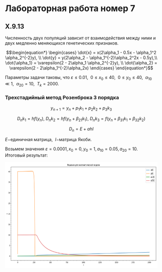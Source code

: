 # Лабораторная работа номер 7
## X.9.13
Численность двух популяций зависит от взаимодействия между ними и двух медленно меняющихся генетических признаков.

$$\begin{equation*} 
    \begin{cases}
        \dot{x} = x(2\alpha_1 - 0.5x - \alpha_1^2 \alpha_2^{-2}y), \\
        \dot{y} = y(2\alpha_2 - \alpha_1^{-2}\alpha_2^2x - 0.5y),\\
        \dot{\alpha_1} = \varepsilon(2 - 2\alpha_1 \alpha_2^{-2}y), \\
        \dot{\alpha_2} = \varepsilon(2 - 2\alpha_1^{-2}\alpha_2x)
    \end{cases}
\end{equation*}$$

Параметры задачи таковы, что $\varepsilon \leq 0.01$, $~0 \leq x_0 \leq 40$, $~0 \leq y_0 \leq 40$, $~\alpha_{10} \ll 1$, $~\alpha_{20} = 10$, $~T_k = 2000$.

### Трехстадийный метод Розенброка 3 порядка

$$ y_{n+1} = y_n + p_1k_1 + p_2k_2 + p_3k_3 $$

$$ D_nk_1 = hf(y_n),~ D_nk_2 = hf(y_n + \beta_{21}k_1),~ D_nk_3 = f(y_n + \beta_{31}k_1 + \beta_{32}k_2) $$

$$ D_n = E + ahI $$

$E -$единичная матрица, $~I -$матрица Якоби.

Возьмем значения $\varepsilon  = 0.0001, x_0 = 0, y_0  = 1, a_{10} = 0.05,a_{20} = 10$. Итоговый результат:
<p align="center">
    <img src = "./images/solve.png" width = "550" height = "350" align = "center"/>
</p>